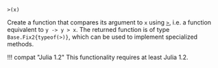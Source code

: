 ```
>(x)
```

Create a function that compares its argument to `x` using [`>`](@ref), i.e. a function equivalent to `y -> y > x`. The returned function is of type `Base.Fix2{typeof(>)}`, which can be used to implement specialized methods.

!!! compat "Julia 1.2"
    This functionality requires at least Julia 1.2.

